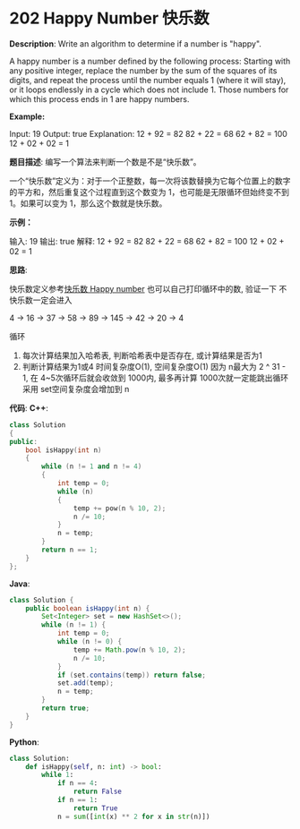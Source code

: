 # 202 Happy Number 快乐数

__Description__:
Write an algorithm to determine if a number is "happy".

A happy number is a number defined by the following process: Starting with any positive integer, replace the number by the sum of the squares of its digits, and repeat the process until the number equals 1 (where it will stay), or it loops endlessly in a cycle which does not include 1. Those numbers for which this process ends in 1 are happy numbers.

**Example:**

Input: 19
Output: true
Explanation:
12 + 92 = 82
82 + 22 = 68
62 + 82 = 100
12 + 02 + 02 = 1

__题目描述__:
编写一个算法来判断一个数是不是“快乐数”。

一个“快乐数”定义为：对于一个正整数，每一次将该数替换为它每个位置上的数字的平方和，然后重复这个过程直到这个数变为 1，也可能是无限循环但始终变不到 1。如果可以变为 1，那么这个数就是快乐数。

**示例：**

输入: 19
输出: true
解释:
12 + 92 = 82
82 + 22 = 68
62 + 82 = 100
12 + 02 + 02 = 1

__思路__:

快乐数定义参考[快乐数 Happy number](https://en.wikipedia.org/wiki/Happy_number)
也可以自己打印循环中的数, 验证一下
不快乐数一定会进入

4 -> 16 -> 37 -> 58 -> 89 -> 145 -> 42 -> 20 -> 4

循环

1. 每次计算结果加入哈希表, 判断哈希表中是否存在, 或计算结果是否为1
2. 判断计算结果为1或4
时间复杂度O(1), 空间复杂度O(1)
因为 n最大为 2 ^ 31 - 1, 在 4~5次循环后就会收敛到 1000内, 最多再计算 1000次就一定能跳出循环
采用 set空间复杂度会增加到 n

__代码__:
__C++__:

```C++
class Solution 
{
public:
    bool isHappy(int n) 
    {
        while (n != 1 and n != 4)
        {
            int temp = 0;
            while (n) 
            {
                temp += pow(n % 10, 2);
                n /= 10;
            }
            n = temp;
        }
        return n == 1;
    }
};
```

__Java__:

```Java
class Solution {
    public boolean isHappy(int n) {
        Set<Integer> set = new HashSet<>();
        while (n != 1) {
            int temp = 0;
            while (n != 0) {
                temp += Math.pow(n % 10, 2);
                n /= 10;
            }
            if (set.contains(temp)) return false;
            set.add(temp);
            n = temp;
        }
        return true;
    }
}
```

__Python__:

```Python
class Solution:
    def isHappy(self, n: int) -> bool:
        while 1:
            if n == 4:
                return False
            if n == 1:
                return True
            n = sum([int(x) ** 2 for x in str(n)])
```
